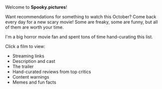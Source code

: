Welcome to **Spooky.pictures**!

Want recommendations for something to watch this October? Come back every day for a new scary movie! Some are freaky, some are funny, but all of them are worth your time.

I'm a big horror movie fan and spent tons of time hand-curating this list.

Click a film to view:

- Streaming links
- Description and cast
- The trailer
- Hand-curated reviews from top critics
- Content warnings
- Memes and fun facts